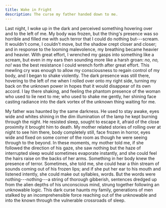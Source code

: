 ```yaml
---
title: Wake in Fright
description: The curse my father handed down to me.
---
```


Last night, I woke up in the dark and perceived something hovering over and to the left of me. My body was frozen, but the thing's presence was so horrible and filled me with such terror that I could do nothing but---scream. It wouldn't come, I couldn't move, but the shadow crept closer and closer; and in response to the looming malevolence, my breathing became heavier and heavier. With great effort, I wrenched my gasps into something like a scream, but even in my ears then sounding more like a harsh groan: *no, no, no!* was the best resistance I could wrench forth after great effort. This mewling cry was enough to allow my consciousness to regain control of my body, and I began to shake violently. The dark presence was still there, hovering to the left of me when I rolled over onto my right side, turning my back on the unknown power in hopes that it would disappear of its own accord. I lay there shaking, and feeling the phantom presence of the woman who used to lie next to me; who used to shake me gently, her shining face casting radiance into the dark vortex of the unknown thing waiting for me.

My father was haunted by the same darkness. He used to stay awake, eyes wide and whites shining in the dim illumination of the lamp he kept burning through the night. He resisted sleep, sought to escape it, afraid of the close proximity it brought him to death. My mother related stories of rolling over at night to see him there, body completely still, face frozen in horror, eyes wide and fixed on some corner of the room as though he were seeing through to the beyond. In these moments, my mother told me, if she followed the direction of his gaze, she saw nothing but the haze of interrupted sleep would sometimes evaporate instantly, and she could feel the hairs raise on the backs of her arms. Something in her body knew the presence of terror. Sometimes, she told me, she could hear a thin stream of sounds coming out of his frozen lips; and if she put her ear to his mouth and listened intently, she could make out syllables, words. But the words were nothing---nothing---a string of thorough gibberish, sentences dredged up from the alien depths of his unconscious mind, strung together following an unknowable logic. This dark curse haunts my family, generations of men stalked by an incomprehensible force reaching out of the unknowable and into the known through the vulnerable crossroads of sleep.
